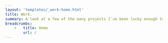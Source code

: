 ```yaml
---
layout: 'templates/_work-home.html'
title: Work.
summary: A look at a few of the many projects I've been lucky enough to work on over the course of my career. 
breadcrumbs:
    -   title: Home
        url: /
---
```

